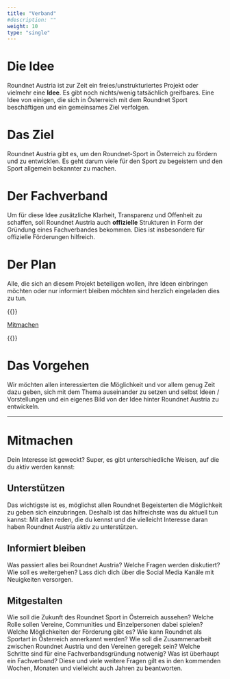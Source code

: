 ```yaml
---
title: "Verband"
#description: ""
weight: 10
type: "single"
---
```


# Die Idee

Roundnet Austria ist zur Zeit ein freies/unstrukturiertes Projekt oder vielmehr eine **Idee**. Es gibt noch nichts/wenig tatsächlich greifbares. Eine Idee von einigen, die sich in Österreich mit dem Roundnet Sport beschäftigen und ein gemeinsames Ziel verfolgen.

# Das Ziel

Roundnet Austria gibt es, um den Roundnet-Sport in Österreich zu fördern und zu entwicklen. Es geht darum viele für den Sport zu begeistern und den Sport allgemein bekannter zu machen.

# Der Fachverband

Um für diese Idee zusätzliche Klarheit, Transparenz und Offenheit zu schaffen, soll Roundnet Austria auch **offizielle** Strukturen in Form der Gründung eines Fachverbandes bekommen. Dies ist insbesondere für offizielle Förderungen hilfreich.

# Der Plan

Alle, die sich an diesem Projekt beteiligen wollen, ihre Ideen einbringen möchten oder nur informiert bleiben möchten sind herzlich eingeladen dies zu tun.

{{<raw-html>}}
<p><a class="link button cta" href='{{< relref "#mitmachen" >}}'>Mitmachen</a></p>
{{</raw-html>}}

# Das Vorgehen
Wir möchten allen interessierten die Möglichkeit und vor allem genug Zeit dazu geben, sich mit dem Thema auseinander zu setzen und selbst Ideen / Vorstellungen und ein eigenes Bild von der Idee hinter Roundnet Austria zu entwickeln.

---

# Mitmachen

Dein Interesse ist geweckt? Super, es gibt unterschiedliche Weisen, auf die du aktiv werden kannst:

## Unterstützen
Das wichtigste ist es, möglichst allen Roundnet Begeisterten die Möglichkeit zu geben sich einzubringen. Deshalb ist das hilfreichste was du aktuell tun kannst: Mit allen reden, die du kennst und die vielleicht Interesse daran haben Roundnet Austria aktiv zu unterstützen.

## Informiert bleiben
Was passiert alles bei Roundnet Austria? Welche Fragen werden diskutiert? Wie soll es weitergehen?
Lass dich dich über die Social Media Kanäle mit Neuigkeiten versorgen.
 

## Mitgestalten
Wie soll die Zukunft des Roundnet Sport in Österreich aussehen? Welche Rolle sollen Vereine, Communities und Einzelpersonen dabei spielen? Welche Möglichkeiten der Förderung gibt es? Wie kann Roundnet als Sportart in Österreich annerkannt werden? Wie soll die Zusammenarbeit zwischen Roundnet Austria und den Vereinen geregelt sein? Welche Schritte sind für eine Fachverbandsgründung notwenig? Was ist überhaupt ein Fachverband? Diese und viele weitere Fragen gilt es in den kommenden Wochen, Monaten und vielleicht auch Jahren zu beantworten.
